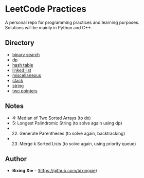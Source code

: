 


# LeetCode Practices 

A personal repo for programming practices and learning purposes. Solutions will be mainly in Python and C++. 

## Directory

* [binary search](https://github.com/bixingxie/LeetCode/tree/master/binary%20search)
* [dp](https://github.com/bixingxie/LeetCode/tree/master/dp)
* [hash table](https://github.com/bixingxie/LeetCode/tree/master/hash%20table) 
* [linked list](https://github.com/bixingxie/LeetCode/tree/master/linked%20list)
* [miscellaneous](https://github.com/bixingxie/LeetCode/tree/master/miscellaneous)
* [stack](https://github.com/bixingxie/LeetCode/tree/master/stack) 
* [string](https://github.com/bixingxie/LeetCode/tree/master/string) 
* [two pointers](https://github.com/bixingxie/LeetCode/tree/master/two%20pointers)

## Notes

* 4: Median of Two Sorted Arrays (to do)
* 5: Longest Palindromic String (to solve again using dp)
* 22. Generate Parentheses (to solve again, backtracking)
* 23. Merge k Sorted Lists (to solve again, using priority queue)

## Author

* **Bixing Xie** - (https://github.com/bixingxie)

